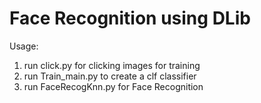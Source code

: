 # Face Recognition using DLib

Usage:
1. run click.py for clicking images for training
2. run Train_main.py to create a clf classifier
3. run FaceRecogKnn.py for Face Recognition
